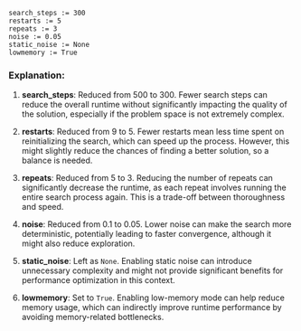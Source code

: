 ```plaintext
search_steps := 300
restarts := 5
repeats := 3
noise := 0.05
static_noise := None
lowmemory := True
```

### Explanation:
1. **search_steps**: Reduced from 500 to 300. Fewer search steps can reduce the overall runtime without significantly impacting the quality of the solution, especially if the problem space is not extremely complex.

2. **restarts**: Reduced from 9 to 5. Fewer restarts mean less time spent on reinitializing the search, which can speed up the process. However, this might slightly reduce the chances of finding a better solution, so a balance is needed.

3. **repeats**: Reduced from 5 to 3. Reducing the number of repeats can significantly decrease the runtime, as each repeat involves running the entire search process again. This is a trade-off between thoroughness and speed.

4. **noise**: Reduced from 0.1 to 0.05. Lower noise can make the search more deterministic, potentially leading to faster convergence, although it might also reduce exploration.

5. **static_noise**: Left as `None`. Enabling static noise can introduce unnecessary complexity and might not provide significant benefits for performance optimization in this context.

6. **lowmemory**: Set to `True`. Enabling low-memory mode can help reduce memory usage, which can indirectly improve runtime performance by avoiding memory-related bottlenecks.